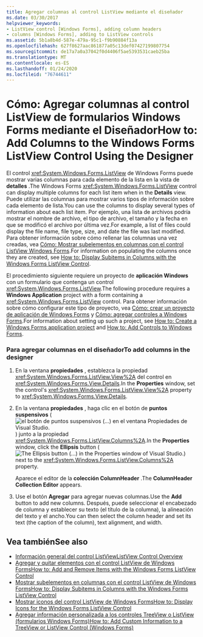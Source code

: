 ```yaml
---
title: Agregar columnas al control ListView mediante el diseñador
ms.date: 03/30/2017
helpviewer_keywords:
- ListView control [Windows Forms], adding column headers
- columns [Windows Forms], adding to ListView controls
ms.assetid: 5b1a8b4d-587e-479a-95c1-f9b90884f13a
ms.openlocfilehash: 627f8627aac861877a05c13def07427199807754
ms.sourcegitcommit: de17a7a0a37042f0d4406f5ae5393531caeb25ba
ms.translationtype: MT
ms.contentlocale: es-ES
ms.lasthandoff: 01/24/2020
ms.locfileid: "76744611"
---
```

# <a name="how-to-add-columns-to-the-windows-forms-listview-control-using-the-designer"></a><span data-ttu-id="1d780-102">Cómo: Agregar columnas al control ListView de formularios Windows Forms mediante el Diseñador</span><span class="sxs-lookup"><span data-stu-id="1d780-102">How to: Add Columns to the Windows Forms ListView Control Using the Designer</span></span>

<span data-ttu-id="1d780-103">El control <xref:System.Windows.Forms.ListView> de Windows Forms puede mostrar varias columnas para cada elemento de la lista en la vista de **detalles** .</span><span class="sxs-lookup"><span data-stu-id="1d780-103">The Windows Forms <xref:System.Windows.Forms.ListView> control can display multiple columns for each list item when in the **Details** view.</span></span> <span data-ttu-id="1d780-104">Puede utilizar las columnas para mostrar varios tipos de información sobre cada elemento de lista.</span><span class="sxs-lookup"><span data-stu-id="1d780-104">You can use the columns to display several types of information about each list item.</span></span> <span data-ttu-id="1d780-105">Por ejemplo, una lista de archivos podría mostrar el nombre de archivo, el tipo de archivo, el tamaño y la fecha en que se modificó el archivo por última vez.</span><span class="sxs-lookup"><span data-stu-id="1d780-105">For example, a list of files could display the file name, file type, size, and date the file was last modified.</span></span> <span data-ttu-id="1d780-106">Para obtener información sobre cómo rellenar las columnas una vez creadas, vea [Cómo: Mostrar subelementos en columnas con el control ListView Windows Forms](how-to-display-subitems-in-columns-with-the-windows-forms-listview-control.md).</span><span class="sxs-lookup"><span data-stu-id="1d780-106">For information on populating the columns once they are created, see [How to: Display Subitems in Columns with the Windows Forms ListView Control](how-to-display-subitems-in-columns-with-the-windows-forms-listview-control.md).</span></span>

<span data-ttu-id="1d780-107">El procedimiento siguiente requiere un proyecto de **aplicación Windows** con un formulario que contenga un control <xref:System.Windows.Forms.ListView>.</span><span class="sxs-lookup"><span data-stu-id="1d780-107">The following procedure requires a **Windows Application** project with a form containing a <xref:System.Windows.Forms.ListView> control.</span></span> <span data-ttu-id="1d780-108">Para obtener información sobre cómo configurar este tipo de proyecto, vea [Cómo: crear un proyecto de aplicación de Windows Forms](/visualstudio/ide/step-1-create-a-windows-forms-application-project) y [Cómo: agregar controles a Windows Forms](how-to-add-controls-to-windows-forms.md).</span><span class="sxs-lookup"><span data-stu-id="1d780-108">For information about setting up such a project, see [How to: Create a Windows Forms application project](/visualstudio/ide/step-1-create-a-windows-forms-application-project) and [How to: Add Controls to Windows Forms](how-to-add-controls-to-windows-forms.md).</span></span>

### <a name="to-add-columns-in-the-designer"></a><span data-ttu-id="1d780-109">Para agregar columnas en el diseñador</span><span class="sxs-lookup"><span data-stu-id="1d780-109">To add columns in the designer</span></span>

1. <span data-ttu-id="1d780-110">En la ventana **propiedades** , establezca la propiedad <xref:System.Windows.Forms.ListView.View%2A> del control en <xref:System.Windows.Forms.View.Details>.</span><span class="sxs-lookup"><span data-stu-id="1d780-110">In the **Properties** window, set the control's <xref:System.Windows.Forms.ListView.View%2A> property to <xref:System.Windows.Forms.View.Details>.</span></span>

2. <span data-ttu-id="1d780-111">En la ventana **propiedades** , haga clic en el botón de **puntos suspensivos** (![el botón de puntos suspensivos (...) en el ventana Propiedades de Visual Studio.](./media/visual-studio-ellipsis-button.png)) junto a la propiedad <xref:System.Windows.Forms.ListView.Columns%2A>.</span><span class="sxs-lookup"><span data-stu-id="1d780-111">In the **Properties** window, click the **Ellipsis** button (![The Ellipsis button (...) in the Properties window of Visual Studio.](./media/visual-studio-ellipsis-button.png)) next to the <xref:System.Windows.Forms.ListView.Columns%2A> property.</span></span>

     <span data-ttu-id="1d780-112">Aparece el editor de la **colección ColumnHeader** .</span><span class="sxs-lookup"><span data-stu-id="1d780-112">The **ColumnHeader Collection Editor** appears.</span></span>

3. <span data-ttu-id="1d780-113">Use el botón **Agregar** para agregar nuevas columnas.</span><span class="sxs-lookup"><span data-stu-id="1d780-113">Use the **Add** button to add new columns.</span></span> <span data-ttu-id="1d780-114">Después, puede seleccionar el encabezado de columna y establecer su texto (el título de la columna), la alineación del texto y el ancho.</span><span class="sxs-lookup"><span data-stu-id="1d780-114">You can then select the column header and set its text (the caption of the column), text alignment, and width.</span></span>

## <a name="see-also"></a><span data-ttu-id="1d780-115">Vea también</span><span class="sxs-lookup"><span data-stu-id="1d780-115">See also</span></span>

- [<span data-ttu-id="1d780-116">Información general del control ListView</span><span class="sxs-lookup"><span data-stu-id="1d780-116">ListView Control Overview</span></span>](listview-control-overview-windows-forms.md)
- [<span data-ttu-id="1d780-117">Agregar y quitar elementos con el control ListView de Windows Forms</span><span class="sxs-lookup"><span data-stu-id="1d780-117">How to: Add and Remove Items with the Windows Forms ListView Control</span></span>](how-to-add-and-remove-items-with-the-windows-forms-listview-control.md)
- [<span data-ttu-id="1d780-118">Mostrar subelementos en columnas con el control ListView de Windows Forms</span><span class="sxs-lookup"><span data-stu-id="1d780-118">How to: Display Subitems in Columns with the Windows Forms ListView Control</span></span>](how-to-display-subitems-in-columns-with-the-windows-forms-listview-control.md)
- [<span data-ttu-id="1d780-119">Mostrar iconos del control ListView de Windows Forms</span><span class="sxs-lookup"><span data-stu-id="1d780-119">How to: Display Icons for the Windows Forms ListView Control</span></span>](how-to-display-icons-for-the-windows-forms-listview-control.md)
- [<span data-ttu-id="1d780-120">Agregar información personalizada a los controles TreeView o ListView (formularios Windows Forms)</span><span class="sxs-lookup"><span data-stu-id="1d780-120">How to: Add Custom Information to a TreeView or ListView Control (Windows Forms)</span></span>](add-custom-information-to-a-treeview-or-listview-control-wf.md)
